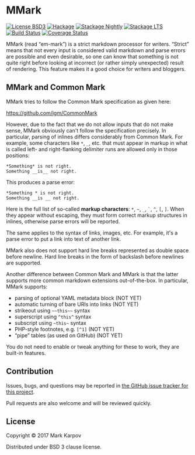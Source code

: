 # MMark

[![License BSD3](https://img.shields.io/badge/license-BSD3-brightgreen.svg)](http://opensource.org/licenses/BSD-3-Clause)
[![Hackage](https://img.shields.io/hackage/v/mmark.svg?style=flat)](https://hackage.haskell.org/package/mmark)
[![Stackage Nightly](http://stackage.org/package/mmark/badge/nightly)](http://stackage.org/nightly/package/mmark)
[![Stackage LTS](http://stackage.org/package/mmark/badge/lts)](http://stackage.org/lts/package/mmark)
[![Build Status](https://travis-ci.org/mrkkrp/mmark.svg?branch=master)](https://travis-ci.org/mrkkrp/mmark)
[![Coverage Status](https://coveralls.io/repos/mrkkrp/mmark/badge.svg?branch=master&service=github)](https://coveralls.io/github/mrkkrp/mmark?branch=master)

MMark (read “em-mark”) is a strict markdown processor for writers. “Strict”
means that not every input is considered valid markdown and parse errors are
possible and even desirable, so one can know that something is not quite
right before looking at incorrect (or rather simply unexpected) result of
rendering. This feature makes it a good choice for writers and bloggers.

## MMark and Common Mark

MMark tries to follow the Common Mark specification as given here:

<https://github.com/jgm/CommonMark>

However, due to the fact that we do not allow inputs that do not make sense,
MMark obviously can't follow the specification precisely. In particular,
parsing of inlines differs considerably from Common Mark. For example, some
characters like `*`, `_`, etc. that must appear in markup in what is called
left- and right-flanking delimiter runs are allowed only in those positions:

```
*Something* is not right.
Something __is__ not right.
```

This produces a parse error:

```
*Something * is not right.
Something __is __ not right.
```

Here is the full list of so-called **markup characters**: `*`, `~`, `_`, ``
` ``, `^`, `[`, `]`. When they appear without escaping, they must form
correct markup structures in inlines, otherwise parse errors will be
reported.

The same applies to the syntax of links, images, etc. For example, it's a
parse error to put a link into text of another link.

MMark also does not support hard line breaks represented as double space
before newline. Hard line breaks in the form of backslash before newlines
are supported.

Another difference between Common Mark and MMark is that the latter supports
more common markdown extensions out-of-the-box. In particular, MMark
supports:

* parsing of optional YAML metadata block (NOT YET)
* automatic turning of bare URIs into links (NOT YET)
* strikeout using `~~this~~` syntax
* superscript using `^this^` syntax
* subscript using `~this~` syntax
* PHP-style footnotes, e.g. `[^1]` (NOT YET)
* “pipe” tables (as used on GitHub) (NOT YET)

You do not need to enable or tweak anything for these to work, they are
built-in features.

## Contribution

Issues, bugs, and questions may be reported in
[the GitHub issue tracker for this project](https://github.com/mrkkrp/mmark/issues).

Pull requests are also welcome and will be reviewed quickly.

## License

Copyright © 2017 Mark Karpov

Distributed under BSD 3 clause license.
